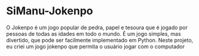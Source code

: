  # SiManu-Jokenpo
O Jokenpo é um jogo popular de pedra, papel e tesoura que é jogado por pessoas de todas as idades em todo o mundo. É um jogo simples, mas divertido, que pode ser facilmente implementado em Python. Neste projeto, eu criei um jogo jokenpo que permita o usuário jogar com o computador

